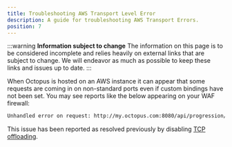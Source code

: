 ```yaml
---
title: Troubleshooting AWS Transport Level Error
description: A guide for troubleshooting AWS Transport Errors.
position: 7
---
```

:::warning
**Information subject to change**
The information on this page is to be considered incomplete and relies heavily on external links that are subject to change. We will endeavor as much as possible to keep these links and issues up to date.
:::

When Octopus is hosted on an AWS instance it can appear that some requests are coming in on non-standard ports even if custom bindings have not been set. You may see reports like the below appearing on your WAF firewall:

```html
Unhandled error on request: http://my.octopus.com:8080/api/progression/Projects-1 123456789fe145449dc66ef65f1386cd by ...
```

This issue has been reported as resolved previously by disabling [TCP offloading](http://docs.aws.amazon.com/AWSEC2/latest/WindowsGuide/pvdrivers-troubleshooting.html#citrix-tcp-offloading).

